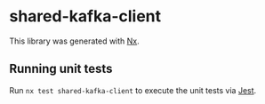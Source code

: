 # shared-kafka-client

This library was generated with [Nx](https://nx.dev).

## Running unit tests

Run `nx test shared-kafka-client` to execute the unit tests via [Jest](https://jestjs.io).
